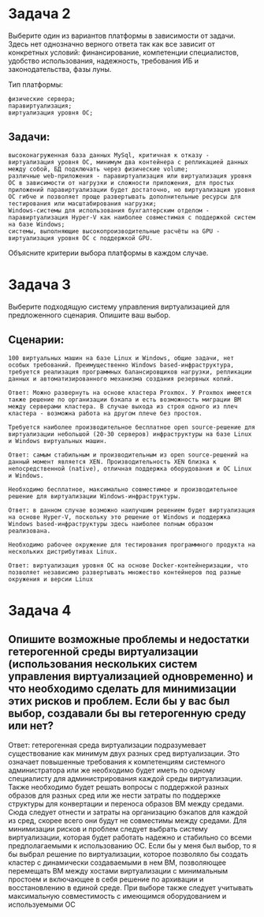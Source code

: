 # Задача 2

Выберите один из вариантов платформы в зависимости от задачи. Здесь нет однозначно верного ответа так как все зависит от конкретных условий: финансирование, компетенции специалистов, удобство использования, надежность, требования ИБ и законодательства, фазы луны.

Тип платформы:

    физические сервера;
    паравиртуализация;
    виртуализация уровня ОС;

## Задачи:

    высоконагруженная база данных MySql, критичная к отказу - виртуализация уровня ОС, минимум два контейнера с репликацией данных между собой, БД подключать через физические volume;
    различные web-приложения - паравиртуализация или виртуализация уровня ОС в зависимости от нагрузки и сложности приложения, для простых приложений паравиртуализации будет достаточно, но виртуализация уровня ОС гибче и позволяет проще развертывать дополнительные ресурсы для тестирования или масштабирования нагрузки;
    Windows-системы для использования бухгалтерским отделом - паравиртуализация Hyper-V как наиболее совместимая с поддержкой систем на базе Windows;
    системы, выполняющие высокопроизводительные расчёты на GPU - виртуализация уровня ОС с поддержкой GPU.

Объясните критерии выбора платформы в каждом случае.

# Задача 3

Выберите подходящую систему управления виртуализацией для предложенного сценария. Опишите ваш выбор.

## Сценарии:

    100 виртуальных машин на базе Linux и Windows, общие задачи, нет особых требований. Преимущественно Windows based-инфраструктура, требуется реализация программных балансировщиков нагрузки, репликации данных и автоматизированного механизма создания резервных копий.
	
	Ответ: Можно развернуть на основе кластера Proxmox. У Proxmox имеется также решение по организации бэкапа и есть возможность миграции ВМ между серверами кластера. В случае выхода из строя одного из плеч кластера - возможна работа на другом плече без простоя.
	
    Требуется наиболее производительное бесплатное open source-решение для виртуализации небольшой (20-30 серверов) инфраструктуры на базе Linux и Windows виртуальных машин.
	
	Ответ: самым стабильным и производительным из open source-решений на данный момент является XEN. Производительность XEN близка к непосредственной (native), отличная поддержка оборудования и ОС Linux и Windows.
	
    Необходимо бесплатное, максимально совместимое и производительное решение для виртуализации Windows-инфраструктуры.
	
	Ответ: в данном случае возможно наилучшим решением будет виртуализация на основе Hyper-V, поскольку это решение от Windows и поддержка Windows based-инфраструктуры здесь наиболее полным образом реализована.
	
    Необходимо рабочее окружение для тестирования программного продукта на нескольких дистрибутивах Linux.
	
	Ответ: виртуализация уровня ОС на основе Docker-контейнеризации, что позволяет независимо развертывать множество контейнеров под разные окружения и версии Linux
	
	

# Задача 4

## Опишите возможные проблемы и недостатки гетерогенной среды виртуализации (использования нескольких систем управления виртуализацией одновременно) и что необходимо сделать для минимизации этих рисков и проблем. Если бы у вас был выбор, создавали бы вы гетерогенную среду или нет?

Ответ: гетерогенная среда виртуализации подразумевает существование как минимум двух разных сред виртуализации. Это означает повышенные требования к компетенциям системного администратора или же необходимо будет иметь по одному специалисту для администрирования каждой среды виртуализации. Также необходимо будет решать вопросы с поддержкой разных образов для разных сред или же нести затраты по поддержке структуры для конвертации и переноса образов ВМ между средами. Сюда следует отнести и затраты на организацию бэкапов для каждой из сред, скорее всего они будут не совместимы между средами. Для минимизации рисков и проблем следует выбрать систему виртуализации, которая будет работать надежно и стабильно со всеми предполагаемыми к использованию ОС. Если бы у меня был выбор, то я бы выбрал решение по виртуализации, которое позволяло бы создать кластер с динамически создаваемыми в нем ВМ, позволяющее перемещать ВМ между хостами виртуализации с минимальным простоем и включающее в себя решение по архивации и восстановлению в единой среде. При выборе также следует учитывать максимальную совместимость с имеющимся оборудованием и используемыми ОС 
